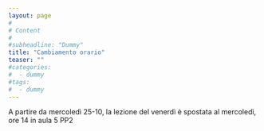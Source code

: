 ```yaml
---
layout: page
#
# Content
#
#subheadline: "Dummy"
title: "Cambiamento orario"
teaser: ""
#categories:
#  - dummy
#tags:
#  - dummy
---
```

A partire da mercoledì 25-10, la lezione del venerdì è spostata al mercoledì, ore 14 in aula 5 PP2